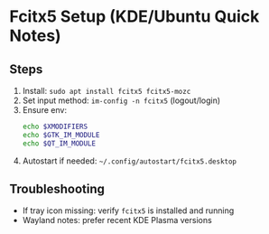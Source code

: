 
# Fcitx5 Setup (KDE/Ubuntu Quick Notes)

## Steps
1. Install: `sudo apt install fcitx5 fcitx5-mozc`  
2. Set input method: `im-config -n fcitx5` (logout/login)  
3. Ensure env:
    ```bash
    echo $XMODIFIERS
    echo $GTK_IM_MODULE
    echo $QT_IM_MODULE
    ```
4. Autostart if needed: `~/.config/autostart/fcitx5.desktop`

## Troubleshooting
- If tray icon missing: verify `fcitx5` is installed and running
- Wayland notes: prefer recent KDE Plasma versions

